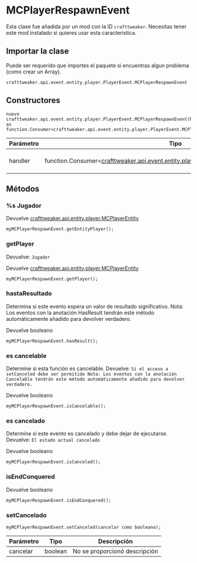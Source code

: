 # MCPlayerRespawnEvent

Esta clase fue añadida por un mod con la ID  `crafttweaker`. Necesitas tener este mod instalado si quieres usar esta caracteristica.

## Importar la clase
Puede ser requerido que importes el paquete si encuentras algun problema (como crear un Array).
```zenscript
crafttweaker.api.event.entity.player.PlayerEvent.MCPlayerRespawnEvent
```

## Constructores
```zenscript
nuevo crafttweaker.api.event.entity.player.PlayerEvent.MCPlayerRespawnEvent(handler as function.Consumer<crafttweaker.api.event.entity.player.PlayerEvent.MCPlayerRespawnEvent>);
```
| Parámetro | Tipo                                                                                                                                                          | Descripción                   |
| --------- | ------------------------------------------------------------------------------------------------------------------------------------------------------------- | ----------------------------- |
| handler   | function.Consumer<[crafttweaker.api.event.entity.player.PlayerEvent.MCPlayerRespawnEvent](/vanilla/api/event/entity/player/PlayerEvent/MCPlayerRespawnEvent)> | No se proporcionó descripción |



## Métodos
### %s Jugador

Devuelve [crafttweaker.api.entity.player.MCPlayerEntity](/vanilla/api/entity/player/MCPlayerEntity)

```zenscript
myMCPlayerRespawnEvent.getEntityPlayer();
```

### getPlayer

Devuelve: `Jugador`

Devuelve [crafttweaker.api.entity.player.MCPlayerEntity](/vanilla/api/entity/player/MCPlayerEntity)

```zenscript
myMCPlayerRespawnEvent.getPlayer();
```

### hastaResultado

Determina si este evento espera un valor de resultado significativo. Nota: Los eventos con la anotación HasResult tendrán este método automáticamente añadido para devolver verdadero.

Devuelve booleano

```zenscript
myMCPlayerRespawnEvent.hasResult();
```

### es cancelable

Determine si esta función es cancelable. Devuelve: `Si el acceso a setCanceled debe ser permitido
 Nota:
 Los eventos con la anotación Cancelable tendrán este método automáticamente añadido para devolver verdadero.`

Devuelve booleano

```zenscript
myMCPlayerRespawnEvent.isCancelable();
```

### es cancelado

Determine si este evento es cancelado y debe dejar de ejecutarse. Devuelve: `El estado actual cancelado`

Devuelve booleano

```zenscript
myMCPlayerRespawnEvent.isCanceled();
```

### isEndConquered

Devuelve booleano

```zenscript
myMCPlayerRespawnEvent.isEndConquered();
```

### setCancelado

```zenscript
myMCPlayerRespawnEvent.setCanceled(cancelar como booleano);
```

| Parámetro | Tipo    | Descripción                   |
| --------- | ------- | ----------------------------- |
| cancelar  | boolean | No se proporcionó descripción |



